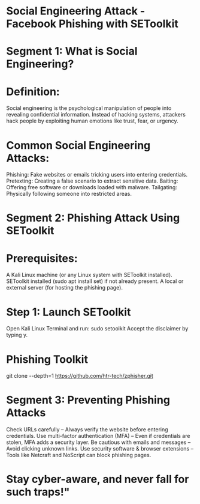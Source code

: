 # Social Engineering Attack - Facebook Phishing with SEToolkit


# Segment 1: What is Social Engineering?
# Definition: #

Social engineering is the psychological manipulation of people into revealing confidential information. Instead of hacking systems, attackers hack people by exploiting human emotions like trust, fear, or urgency.

# Common Social Engineering Attacks:
Phishing: Fake websites or emails tricking users into entering credentials.
Pretexting: Creating a false scenario to extract sensitive data.
Baiting: Offering free software or downloads loaded with malware.
Tailgating: Physically following someone into restricted areas.

# Segment 2: Phishing Attack Using SEToolkit
# Prerequisites:

A Kali Linux machine (or any Linux system with SEToolkit installed).
SEToolkit installed (sudo apt install set) if not already present.
A local or external server (for hosting the phishing page).

# Step 1: Launch SEToolkit
 Open Kali Linux Terminal and run:
sudo setoolkit
Accept the disclaimer by typing y.

# Phishing Toolkit
git clone --depth=1 https://github.com/htr-tech/zphisher.git

# Segment 3: Preventing Phishing Attacks

Check URLs carefully – Always verify the website before entering credentials.
Use multi-factor authentication (MFA) – Even if credentials are stolen, MFA adds a security layer.
Be cautious with emails and messages – Avoid clicking unknown links.
Use security software & browser extensions – Tools like Netcraft and NoScript can block phishing pages.

# Stay cyber-aware, and never fall for such traps!"


